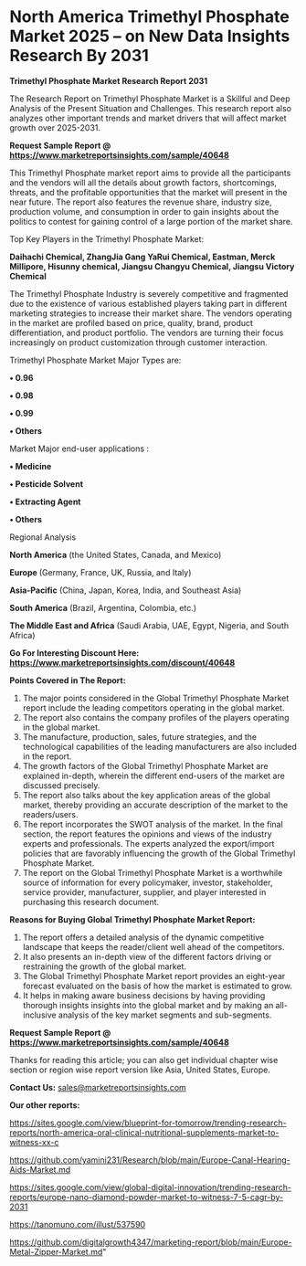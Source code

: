 # North America Trimethyl Phosphate Market 2025 – on New Data Insights Research By 2031

<strong>Trimethyl Phosphate Market Research Report 2031</strong>

The Research Report on Trimethyl Phosphate Market is a Skillful and Deep Analysis of the Present Situation and Challenges. This research report also analyzes other important trends and market drivers that will affect market growth over 2025-2031.

<strong>Request Sample Report @ <a href=https://www.marketreportsinsights.com/sample/40648>https://www.marketreportsinsights.com/sample/40648</a></strong>

This Trimethyl Phosphate market report aims to provide all the participants and the vendors will all the details about growth factors, shortcomings, threats, and the profitable opportunities that the market will present in the near future. The report also features the revenue share, industry size, production volume, and consumption in order to gain insights about the politics to contest for gaining control of a large portion of the market share.

Top Key Players in the Trimethyl Phosphate Market:

<strong>Daihachi Chemical, ZhangJia Gang YaRui Chemical, Eastman, Merck Millipore, Hisunny chemical, Jiangsu Changyu Chemical, Jiangsu Victory Chemical</strong>

The Trimethyl Phosphate Industry is severely competitive and fragmented due to the existence of various established players taking part in different marketing strategies to increase their market share. The vendors operating in the market are profiled based on price, quality, brand, product differentiation, and product portfolio. The vendors are turning their focus increasingly on product customization through customer interaction.

Trimethyl Phosphate Market Major Types are:

<strong>•  0.96

•  0.98

•  0.99

•  Others</strong>

Market Major end-user applications :

<strong>•  Medicine

•  Pesticide Solvent

•  Extracting Agent

•  Others</strong>

Regional Analysis

</u><strong><b>North America</b></strong> (the United States, Canada, and Mexico)

<strong><b>Europe </b></strong>(Germany, France, UK, Russia, and Italy)

<strong><b>Asia-Pacific</b></strong> (China, Japan, Korea, India, and Southeast Asia)

<strong><b>South America</b></strong> (Brazil, Argentina, Colombia, etc.)

<strong><b>The Middle East and Africa</b></strong> (Saudi Arabia, UAE, Egypt, Nigeria, and South Africa)

<strong>Go For Interesting Discount Here: <a href=https://www.marketreportsinsights.com/discount/40648>https://www.marketreportsinsights.com/discount/40648</a></strong>

<strong>Points Covered in The Report:</strong>
<ol>
  <li>The major points considered in the Global Trimethyl Phosphate Market report include the leading competitors operating in the global market.</li>
  <li>The report also contains the company profiles of the players operating in the global market.</li>
  <li>The manufacture, production, sales, future strategies, and the technological capabilities of the leading manufacturers are also included in the report.</li>
  <li>The growth factors of the Global Trimethyl Phosphate Market are explained in-depth, wherein the different end-users of the market are discussed precisely.</li>
  <li>The report also talks about the key application areas of the global market, thereby providing an accurate description of the market to the readers/users.</li>
  <li>The report incorporates the SWOT analysis of the market. In the final section, the report features the opinions and views of the industry experts and professionals. The experts analyzed the export/import policies that are favorably influencing the growth of the Global Trimethyl Phosphate Market.</li>
  <li>The report on the Global Trimethyl Phosphate Market is a worthwhile source of information for every policymaker, investor, stakeholder, service provider, manufacturer, supplier, and player interested in purchasing this research document.</li>
</ol>
<strong>Reasons for Buying Global Trimethyl Phosphate Market Report:</strong>

<ol>
  <li>The report offers a detailed analysis of the dynamic competitive landscape that keeps the reader/client well ahead of the competitors.</li>
  <li>It also presents an in-depth view of the different factors driving or restraining the growth of the global market.</li>
  <li>The Global Trimethyl Phosphate Market report provides an eight-year forecast evaluated on the basis of how the market is estimated to grow.</li>
  <li>It helps in making aware business decisions by having providing thorough insights insights into the global market and by making an all-inclusive analysis of the key market segments and sub-segments.</li>
</ol>
<strong>Request Sample Report @ <a href=https://www.marketreportsinsights.com/sample/40648>https://www.marketreportsinsights.com/sample/40648</a></strong>


Thanks for reading this article; you can also get individual chapter wise section or region wise report version like Asia, United States, Europe.

<strong>Contact Us:</strong>
sales@marketreportsinsights.com

<strong>Our other reports:</strong>

<a href=https://sites.google.com/view/blueprint-for-tomorrow/trending-research-reports/north-america-oral-clinical-nutritional-supplements-market-to-witness-xx-c>https://sites.google.com/view/blueprint-for-tomorrow/trending-research-reports/north-america-oral-clinical-nutritional-supplements-market-to-witness-xx-c</a>

<a href=https://github.com/yamini231/Research/blob/main/Europe-Canal-Hearing-Aids-Market.md>https://github.com/yamini231/Research/blob/main/Europe-Canal-Hearing-Aids-Market.md</a>

<a href=https://sites.google.com/view/global-digital-innovation/trending-research-reports/europe-nano-diamond-powder-market-to-witness-7-5-cagr-by-2031>https://sites.google.com/view/global-digital-innovation/trending-research-reports/europe-nano-diamond-powder-market-to-witness-7-5-cagr-by-2031</a>

<a href=https://tanomuno.com/illust/537590>https://tanomuno.com/illust/537590</a>

<a href=https://github.com/digitalgrowth4347/marketing-report/blob/main/Europe-Metal-Zipper-Market.md>https://github.com/digitalgrowth4347/marketing-report/blob/main/Europe-Metal-Zipper-Market.md</a>"
